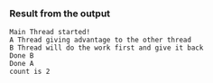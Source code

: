 ### Result from the output

```
Main Thread started!
A Thread giving advantage to the other thread   
B Thread will do the work first and give it back
Done B
Done A
count is 2
```